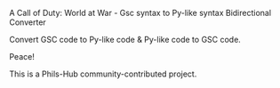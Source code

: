 A Call of Duty: World at War - Gsc syntax to Py-like syntax Bidirectional Converter

Convert GSC code to Py-like code & Py-like code to GSC code.

Peace!

This is a Phils-Hub community-contributed project.
